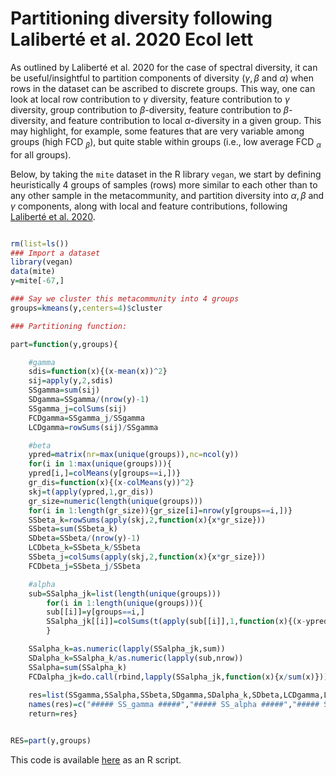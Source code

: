 # Partitioning diversity following Laliberté et al. 2020 Ecol lett

As outlined by Laliberté et al. 2020 for the case of spectral diversity, it can be useful/insightful to partition components of diversity ($\gamma, \beta \text{ and } \alpha$) when rows in the dataset can be ascribed to discrete groups. This way, one can look at local row contribution to $\gamma$ diversity, feature contribution to $\gamma$ diversity, group contribution to $\beta$-diversity, feature contribution to $\beta$-diversity, and feature contribution to local $\alpha$-diversity in a given group. This may highlight, for example, some features that are very variable among groups (high FCD $_{\beta}$), but quite stable within groups (i.e., low average FCD $_\alpha$ for all groups). 

Below, by taking the ``mite`` dataset in the R library ``vegan``, we start by defining heuristically 4 groups of samples (rows) more similar to each other than to any other sample in the metacommunity, and partition diversity into $\alpha, \beta$ and $\gamma$ components, along with local and feature contributions, following [Laliberté et al. 2020](https://doi.org/10.1111/ele.13429).

```r

rm(list=ls())
### Import a dataset
library(vegan)
data(mite)
y=mite[-67,]

### Say we cluster this metacommunity into 4 groups
groups=kmeans(y,centers=4)$cluster

### Partitioning function:

part=function(y,groups){

	#gamma
	sdis=function(x){(x-mean(x))^2}
	sij=apply(y,2,sdis)
	SSgamma=sum(sij)
	SDgamma=SSgamma/(nrow(y)-1)
	SSgamma_j=colSums(sij)
	FCDgamma=SSgamma_j/SSgamma
	LCDgamma=rowSums(sij)/SSgamma

	#beta
	ypred=matrix(nr=max(unique(groups)),nc=ncol(y))
	for(i in 1:max(unique(groups))){
	ypred[i,]=colMeans(y[groups==i,])}
	gr_dis=function(x){(x-colMeans(y))^2}
	skj=t(apply(ypred,1,gr_dis))
	gr_size=numeric(length(unique(groups)))
	for(i in 1:length(gr_size)){gr_size[i]=nrow(y[groups==i,])}
	SSbeta_k=rowSums(apply(skj,2,function(x){x*gr_size}))
	SSbeta=sum(SSbeta_k)
	SDbeta=SSbeta/(nrow(y)-1)
	LCDbeta_k=SSbeta_k/SSbeta
	SSbeta_j=colSums(apply(skj,2,function(x){x*gr_size}))
	FCDbeta_j=SSbeta_j/SSbeta

	#alpha
	sub=SSalpha_jk=list(length(unique(groups)))
		for(i in 1:length(unique(groups))){
		sub[[i]]=y[groups==i,]
		SSalpha_jk[[i]]=colSums(t(apply(sub[[i]],1,function(x){(x-ypred[i,])^2})))
		}

	SSalpha_k=as.numeric(lapply(SSalpha_jk,sum))
	SDalpha_k=SSalpha_k/as.numeric(lapply(sub,nrow))
	SSalpha=sum(SSalpha_k)
	FCDalpha_jk=do.call(rbind,lapply(SSalpha_jk,function(x){x/sum(x)}))
	
	res=list(SSgamma,SSalpha,SSbeta,SDgamma,SDalpha_k,SDbeta,LCDgamma,LCDbeta_k,FCDgamma,FCDalpha_jk,FCDbeta_j)
	names(res)=c("##### SS_gamma #####","##### SS_alpha #####","##### SS_beta #####","##### SD_gamma #####","##### SD_alpha_per_group #####","##### SD_beta #####","##### LCD_gamma #####","##### LCD_beta_k(group contrib to regional beta-div) #####","##### FCD_gamma #####","##### FCD to alpha diversity within groups #####","##### FCD to beta-diversity in the region #####")
	return=res}


RES=part(y,groups)

```

This code is available [here](./Partitioning%20diversity.R) as an R script.